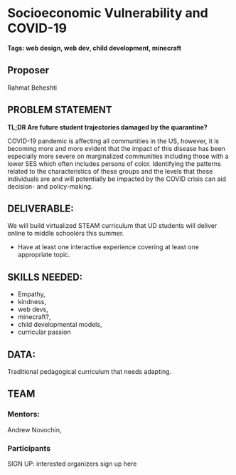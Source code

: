 # Socioeconomic Vulnerability and COVID-19 
**Tags: web design, web dev, child development, minecraft**

## Proposer
Rahmat Beheshti

## PROBLEM STATEMENT

**TL;DR Are future student trajectories damaged by the quarantine?**

COVID-19 pandemic is affecting all communities in the US, however, it is becoming more and more evident 
that the impact of this disease has been especially more severe on marginalized communities including those 
with a lower 
SES which often includes persons of color. Identifying the patterns related to the characteristics of 
these groups and the levels that these individuals are and will potentially be impacted by the COVID crisis 
can aid  decision- and policy-making.
 
## DELIVERABLE:
We will build virtualized STEAM curriculum that UD students will deliver online to middle schoolers this summer.
- Have at least one interactive experience covering at least one appropriate topic.
 
## SKILLS NEEDED: 
- Empathy, 
- kindness, 
- web devs, 
- minecraft?, 
- child developmental models, 
- curricular passion

 
## DATA: 
Traditional pedagogical curriculum that needs adapting.

## TEAM
### Mentors:
Andrew Novochin, 

### Participants
SIGN UP: interested organizers sign up here
 






